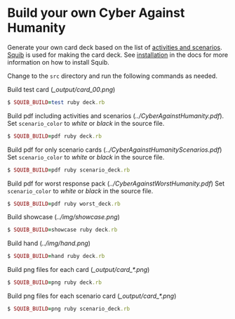 # Build your own Cyber Against Humanity

Generate your own card deck based on the list of [activities and
scenarios](cards). [Squib](https://github.com/andymeneely/squib) is used for
making the card deck. See
[installation](https://squib.readthedocs.io/en/latest/install.html) in the docs
for more information on how to install Squib. 

Change to the `src` directory and run the following commands as needed. 

Build test card (_\_output/card_00.png_)

``` ruby
$ SQUIB_BUILD=test ruby deck.rb 
```

Build pdf including activities and scenarios (_../CyberAgainstHumanity.pdf_).
Set `scenario_color` to _white_ or _black_ in the source file.

``` ruby
$ SQUIB_BUILD=pdf ruby deck.rb 
```

Build pdf for only scenario cards (_../CyberAgainstHumanityScenarios.pdf_)
Set `scenario_color` to _white_ or _black_ in the source file.

``` ruby
$ SQUIB_BUILD=pdf ruby scenario_deck.rb 
```

Build pdf for worst response pack (_../CyberAgainstWorstHumanity.pdf_)
Set `scenario_color` to _white_ or _black_ in the source file.

``` ruby
$ SQUIB_BUILD=pdf ruby worst_deck.rb 
```

Build showcase (_../img/showcase.png_)

``` ruby
$ SQUIB_BUILD=showcase ruby deck.rb 
```

Build hand (_../img/hand.png_)

``` ruby
$ SQUIB_BUILD=hand ruby deck.rb 
```

Build png files for each card (_\_output/card\_*.png_)

``` ruby
$ SQUIB_BUILD=png ruby deck.rb 
```

Build png files for each scenario card (_\_output/card\_*.png_)

``` ruby
$ SQUIB_BUILD=png ruby scenario_deck.rb 
```
